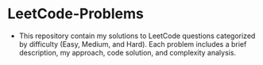 # LeetCode-Problems

- This repository contain my solutions to LeetCode questions categorized by difficulty (Easy, Medium, and Hard). Each problem includes a brief description, my approach, code solution, and complexity analysis.